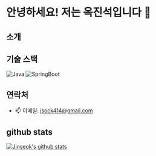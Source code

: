 # 안녕하세요! 저는 옥진석입니다 👋


## 소개


## 기술 스택
![Java](https://img.shields.io/badge/Java-007396?style=flat&logo=java&logoColor=white)
![SpringBoot](https://img.shields.io/badge/SpringBoot-6DB33F?style=flat&logo=springboot&logoColor=white)

## 연락처
- 📫 이메일: [jsock414@gmail.com](mailto:jsock414@gmail.com)

## github stats
  [![Jinseok's github stats](https://github-readme-stats.vercel.app/api?username=JJOK97)](https://github.com/anuraghazra/github-readme-stats)

